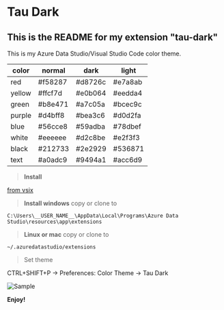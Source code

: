 # Tau Dark
## This is the README for my extension "tau-dark"
This is my Azure Data Studio/Visual Studio Code color theme.


|color|normal|dark|light|
|-|-|-|-|
|red|#f58287|#d8726c|#e7a8ab|
|yellow|#ffcf7d|#e0b064|#eedda4|
|green|#b8e471|#a7c05a|#bcec9c|
|purple|#d4bff8|#bea3c6|#d0d2fa|
|blue|#56cce8|#59adba|#78dbef|
|white|#eeeeee|#d2c8be|#e2f3f3|
|black|#212733|#2e2929|#536871|
|text|#a0adc9|#9494a1|#acc6d9|

> **Install** 

[from vsix](tau-dark-0.0.1.vsix)

> **Install windows**
copy or clone to 

```C:\Users\__USER_NAME__\AppData\Local\Programs\Azure Data Studio\resources\app\extensions```

> **Linux or mac** copy or clone to

```~/.azuredatastudio/extensions```

> Set theme

CTRL+SHIFT+P -> Preferences: Color Theme -> Tau Dark

![Sample](https://github.com/taranttini/tau-dark-theme-ads/blob/master/screen.png)

**Enjoy!**
